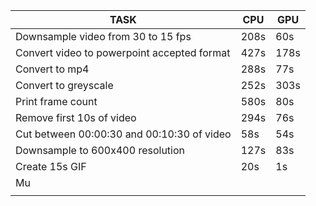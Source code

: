 



| TASK                                 | CPU   | GPU  |
|---  |---|---|
| Downsample video from 30 to 15 fps   | 208s   | 60s   |
| Convert video to powerpoint accepted format  | 427s  |  178s |
| Convert to mp4 | 288s  |77s   |
| Convert to greyscale | 252s  | 303s  |
| Print frame count | 580s  |80s   |
| Remove first 10s of video  |294s   |76s   |
| Cut between 00:00:30 and 00:10:30 of video  |58s   |54s   |
| Downsample to 600x400 resolution  |127s   |83s   |
| Create 15s GIF  |20s   |1s   |
| Mu  |   |   |
|   |   |   |
